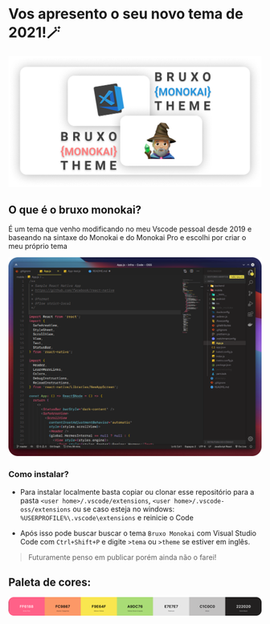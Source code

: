 # Vos apresento o seu novo tema de 2021!🪄

<div align="center" width="400px">
    <img src="./.github/header.png"></img>
</div>


## O que é o bruxo monokai?

É um tema que venho modificando no meu Vscode pessoal desde 2019 e baseando na sintaxe do Monokai e do Monokai Pro e escolhi por criar o meu próprio tema

<div align="center" width="400px">
    <img src="./.github/tela.png"></img>
</div>


### Como instalar?

* Para instalar localmente basta copiar ou clonar esse repositório para a pasta `<user home>/.vscode/extensions`, `<user home>/.vscode-oss/extensions` ou se caso esteja no windows: `%USERPROFILE%\.vscode\extensions` e reinicie o Code

* Após isso pode buscar buscar o tema `Bruxo Monokai` com Visual Studio Code com `Ctrl+Shift+P` e digite `>tema` ou `>theme` se estiver em inglês.

> Futuramente penso em publicar porém ainda não o farei!

## Paleta de cores:

<div align="center">
    <img src="./.github/paleta.png"></img>
</div>
